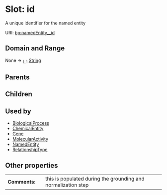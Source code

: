 
# Slot: id


A unique identifier for the named entity

URI: [bp:namedEntity__id](http://w3id.org/ontogpt/biological-process-templatenamedEntity__id)


## Domain and Range

None &#8594;  <sub>1..1</sub> [String](types/String.md)

## Parents


## Children


## Used by

 * [BiologicalProcess](BiologicalProcess.md)
 * [ChemicalEntity](ChemicalEntity.md)
 * [Gene](Gene.md)
 * [MolecularActivity](MolecularActivity.md)
 * [NamedEntity](NamedEntity.md)
 * [RelationshipType](RelationshipType.md)

## Other properties

|  |  |  |
| --- | --- | --- |
| **Comments:** | | this is populated during the grounding and normalization step |

